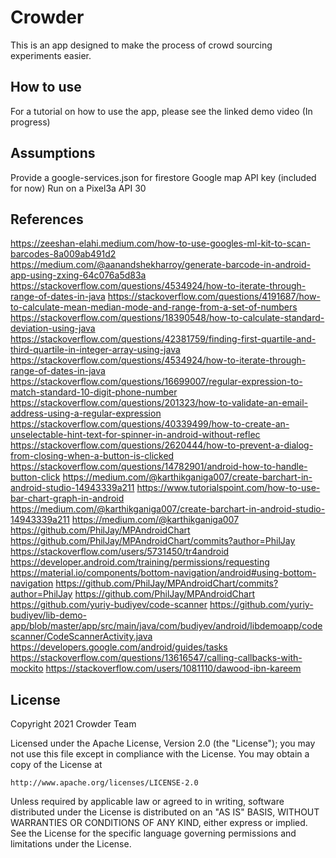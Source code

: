 # Crowder
This is an app designed to make the process of crowd sourcing experiments easier.  

## How to use
For a tutorial on how to use the app, please see the linked demo video (In progress)

## Assumptions
Provide a google-services.json for firestore
Google map API key (included for now)
Run on a Pixel3a API 30

## References
https://zeeshan-elahi.medium.com/how-to-use-googles-ml-kit-to-scan-barcodes-8a009ab491d2
https://medium.com/@aanandshekharroy/generate-barcode-in-android-app-using-zxing-64c076a5d83a
https://stackoverflow.com/questions/4534924/how-to-iterate-through-range-of-dates-in-java
https://stackoverflow.com/questions/4191687/how-to-calculate-mean-median-mode-and-range-from-a-set-of-numbers
https://stackoverflow.com/questions/18390548/how-to-calculate-standard-deviation-using-java
https://stackoverflow.com/questions/42381759/finding-first-quartile-and-third-quartile-in-integer-array-using-java
https://stackoverflow.com/questions/4534924/how-to-iterate-through-range-of-dates-in-java
https://stackoverflow.com/questions/16699007/regular-expression-to-match-standard-10-digit-phone-number
https://stackoverflow.com/questions/201323/how-to-validate-an-email-address-using-a-regular-expression
https://stackoverflow.com/questions/40339499/how-to-create-an-unselectable-hint-text-for-spinner-in-android-without-reflec
https://stackoverflow.com/questions/2620444/how-to-prevent-a-dialog-from-closing-when-a-button-is-clicked
https://stackoverflow.com/questions/14782901/android-how-to-handle-button-click
https://medium.com/@karthikganiga007/create-barchart-in-android-studio-14943339a211
https://www.tutorialspoint.com/how-to-use-bar-chart-graph-in-android
https://medium.com/@karthikganiga007/create-barchart-in-android-studio-14943339a211
https://medium.com/@karthikganiga007
https://github.com/PhilJay/MPAndroidChart
https://github.com/PhilJay/MPAndroidChart/commits?author=PhilJay
https://stackoverflow.com/users/5731450/tr4android
https://developer.android.com/training/permissions/requesting
https://material.io/components/bottom-navigation/android#using-bottom-navigation
https://github.com/PhilJay/MPAndroidChart/commits?author=PhilJay
https://github.com/PhilJay/MPAndroidChart
https://github.com/yuriy-budiyev/code-scanner
https://github.com/yuriy-budiyev/lib-demo-app/blob/master/app/src/main/java/com/budiyev/android/libdemoapp/codescanner/CodeScannerActivity.java
https://developers.google.com/android/guides/tasks
https://stackoverflow.com/questions/13616547/calling-callbacks-with-mockito
https://stackoverflow.com/users/1081110/dawood-ibn-kareem

## License

Copyright 2021 Crowder Team

Licensed under the Apache License, Version 2.0 (the "License");
you may not use this file except in compliance with the License.
You may obtain a copy of the License at

    http://www.apache.org/licenses/LICENSE-2.0

Unless required by applicable law or agreed to in writing, software
distributed under the License is distributed on an "AS IS" BASIS,
WITHOUT WARRANTIES OR CONDITIONS OF ANY KIND, either express or implied.
See the License for the specific language governing permissions and
limitations under the License.




